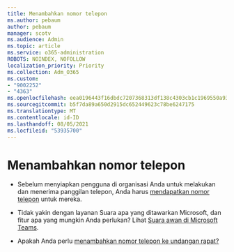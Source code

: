 ```yaml
---
title: Menambahkan nomor telepon
ms.author: pebaum
author: pebaum
manager: scotv
ms.audience: Admin
ms.topic: article
ms.service: o365-administration
ROBOTS: NOINDEX, NOFOLLOW
localization_priority: Priority
ms.collection: Adm_O365
ms.custom:
- "9002252"
- "4363"
ms.openlocfilehash: eea0196443f16dbdc7207368313df138c4303cb1c1969550a9302a35cc6ed2df
ms.sourcegitcommit: b5f7da89a650d2915dc652449623c78be6247175
ms.translationtype: MT
ms.contentlocale: id-ID
ms.lasthandoff: 08/05/2021
ms.locfileid: "53935700"
---
```

# <a name="add-phone-number"></a>Menambahkan nomor telepon

- Sebelum menyiapkan pengguna di organisasi Anda untuk melakukan dan menerima panggilan telepon, Anda harus [mendapatkan nomor telepon](https://docs.microsoft.com/MicrosoftTeams/manage-phone-numbers-for-your-organization/) untuk mereka.

- Tidak yakin dengan layanan Suara apa yang ditawarkan Microsoft, dan fitur apa yang mungkin Anda perlukan? Lihat [Suara awan di Microsoft Teams](https://docs.microsoft.com/MicrosoftTeams/cloud-voice-landing-page).

- Apakah Anda perlu [menambahkan nomor telepon ke undangan rapat?](https://docs.microsoft.com/MicrosoftTeams/set-the-phone-numbers-included-on-invites-in-teams)
